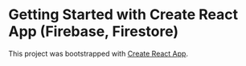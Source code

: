 # Getting Started with Create React App (Firebase, Firestore)

This project was bootstrapped with [Create React App](https://github.com/facebook/create-react-app).

